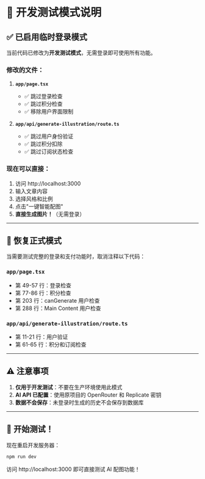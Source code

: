 # 🚀 开发测试模式说明

## ✅ 已启用临时登录模式

当前代码已修改为**开发测试模式**，无需登录即可使用所有功能。

### 修改的文件：

1. **`app/page.tsx`**
   - ✅ 跳过登录检查
   - ✅ 跳过积分检查
   - ✅ 移除用户界面限制

2. **`app/api/generate-illustration/route.ts`**
   - ✅ 跳过用户身份验证
   - ✅ 跳过积分扣除
   - ✅ 跳过订阅状态检查

### 现在可以直接：

1. 访问 http://localhost:3000
2. 输入文章内容
3. 选择风格和比例
4. 点击"一键智能配图"
5. **直接生成图片！**（无需登录）

---

## 🔧 恢复正式模式

当需要测试完整的登录和支付功能时，取消注释以下代码：

### `app/page.tsx`
- 第 49-57 行：登录检查
- 第 77-86 行：积分检查
- 第 203 行：canGenerate 用户检查
- 第 288 行：Main Content 用户检查

### `app/api/generate-illustration/route.ts`
- 第 11-21 行：用户验证
- 第 61-65 行：积分和订阅检查

---

## ⚠️ 注意事项

1. **仅用于开发测试**：不要在生产环境使用此模式
2. **AI API 已配置**：使用原项目的 OpenRouter 和 Replicate 密钥
3. **数据不会保存**：未登录时生成的历史不会保存到数据库

---

## 🎉 开始测试！

现在重启开发服务器：

```bash
npm run dev
```

访问 http://localhost:3000 即可直接测试 AI 配图功能！
